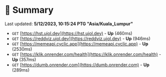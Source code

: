 # 📖 Summary
Last updated: **5/12/2023, 10:15:24 PTG "Asia/Kuala_Lumpur"**

- `GET` [https://hst.ujol.dev](https://hst.ujol.dev) - **Up** (460ms)
- `GET` [https://reddviz.ujol.dev](https://reddviz.ujol.dev) - **Up** (946ms)
- `GET` [https://memeapi.cyclic.app](https://memeapi.cyclic.app) - **Up** (2530ms)
- `GET` [https://klik.onrender.com/health](https://klik.onrender.com/health) - **Up** (357ms)
- `GET` [https://dumb.onrender.com](https://dumb.onrender.com) - **Up** (289ms)
